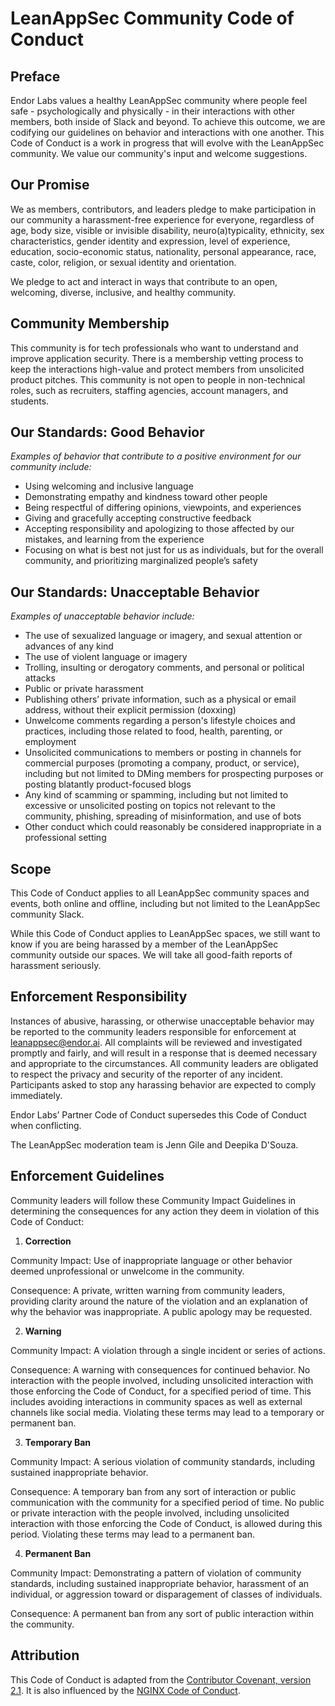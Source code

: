 # LeanAppSec Community Code of Conduct

## Preface
Endor Labs values a healthy LeanAppSec community where people feel safe - psychologically and physically - in their interactions with other members, both inside of Slack and beyond. To achieve this outcome, we are codifying our guidelines on behavior and interactions with one another. This Code of Conduct is a work in progress that will evolve with the LeanAppSec community. We value our community's input and welcome suggestions.

## Our Promise
We as members, contributors, and leaders pledge to make participation in our community a harassment-free experience for everyone, regardless of age, body size, visible or invisible disability, neuro(a)typicality, ethnicity, sex characteristics, gender identity and expression, level of experience, education, socio-economic status, nationality, personal appearance, race, caste, color, religion, or sexual identity and orientation.

We pledge to act and interact in ways that contribute to an open, welcoming, diverse, inclusive, and healthy community.

## Community Membership
This community is for tech professionals who want to understand and improve application security. There is a membership vetting process to keep the interactions high-value and protect members from unsolicited product pitches. This community is not open to people in non-technical roles, such as recruiters, staffing agencies, account managers, and students.

## Our Standards: Good Behavior
*Examples of behavior that contribute to a positive environment for our community include:*
* Using welcoming and inclusive language
* Demonstrating empathy and kindness toward other people
* Being respectful of differing opinions, viewpoints, and experiences
* Giving and gracefully accepting constructive feedback
* Accepting responsibility and apologizing to those affected by our mistakes, and learning from the experience
* Focusing on what is best not just for us as individuals, but for the overall community, and prioritizing marginalized people’s safety

## Our Standards: Unacceptable Behavior
*Examples of unacceptable behavior include:*
* The use of sexualized language or imagery, and sexual attention or advances of any kind
* The use of violent language or imagery
* Trolling, insulting or derogatory comments, and personal or political attacks
* Public or private harassment
* Publishing others’ private information, such as a physical or email address, without their explicit permission (doxxing)
* Unwelcome comments regarding a person's lifestyle choices and practices, including those related to food, health, parenting, or employment
* Unsolicited communications to members or posting in channels for commercial purposes (promoting a company, product, or service), including but not limited to DMing members for prospecting purposes or posting blatantly product-focused blogs
* Any kind of scamming or spamming, including but not limited to excessive or unsolicited posting on topics not relevant to the community, phishing, spreading of misinformation, and use of bots
* Other conduct which could reasonably be considered inappropriate in a professional setting

## Scope
This Code of Conduct applies to all LeanAppSec community spaces and events, both online and offline, including but not limited to the LeanAppSec community Slack. 

While this Code of Conduct applies to LeanAppSec spaces, we still want to know if you are being harassed by a member of the LeanAppSec community outside our spaces. We will take all good-faith reports of harassment seriously.

## Enforcement Responsibility
Instances of abusive, harassing, or otherwise unacceptable behavior may be reported to the community leaders responsible for enforcement at leanappsec@endor.ai. All complaints will be reviewed and investigated promptly and fairly, and will result in a response that is deemed necessary and appropriate to the circumstances. All community leaders are obligated to respect the privacy and security of the reporter of any incident. Participants asked to stop any harassing behavior are expected to comply immediately.

Endor Labs’ Partner Code of Conduct supersedes this Code of Conduct when conflicting.

The LeanAppSec moderation team is Jenn Gile and Deepika D'Souza.

## Enforcement Guidelines
Community leaders will follow these Community Impact Guidelines in determining the consequences for any action they deem in violation of this Code of Conduct:

1. **Correction**
 
Community Impact: Use of inappropriate language or other behavior deemed unprofessional or unwelcome in the community.

Consequence: A private, written warning from community leaders, providing clarity around the nature of the violation and an explanation of why the behavior was inappropriate. A public apology may be requested.

2. **Warning**

Community Impact: A violation through a single incident or series of actions.

Consequence: A warning with consequences for continued behavior. No interaction with the people involved, including unsolicited interaction with those enforcing the Code of Conduct, for a specified period of time. This includes avoiding interactions in community spaces as well as external channels like social media. Violating these terms may lead to a temporary or permanent ban.

3. **Temporary Ban**

Community Impact: A serious violation of community standards, including sustained inappropriate behavior.

Consequence: A temporary ban from any sort of interaction or public communication with the community for a specified period of time. No public or private interaction with the people involved, including unsolicited interaction with those enforcing the Code of Conduct, is allowed during this period. Violating these terms may lead to a permanent ban.

4. **Permanent Ban**

Community Impact: Demonstrating a pattern of violation of community standards, including sustained inappropriate behavior, harassment of an individual, or aggression toward or disparagement of classes of individuals.

Consequence: A permanent ban from any sort of public interaction within the community.

## Attribution
This Code of Conduct is adapted from the [Contributor Covenant, version 2.1](https://www.contributor-covenant.org/version/2/1/code_of_conduct/). It is also influenced by the [NGINX Code of Conduct](https://github.com/nginxinc/Community-Code-of-Conduct).
